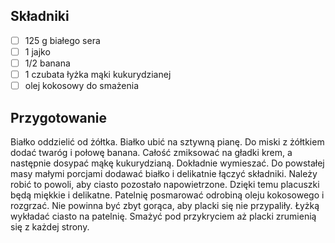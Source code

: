## Składniki

- [ ] 125 g białego sera
- [ ] 1 jajko
- [ ] 1/2 banana
- [ ] 1 czubata łyżka mąki kukurydzianej
- [ ] olej kokosowy do smażenia

## Przygotowanie

Białko oddzielić od żółtka. Białko ubić na sztywną pianę.
Do miski z żółtkiem dodać twaróg i połowę banana. Całość zmiksować na gładki krem, a następnie dosypać mąkę kukurydzianą. Dokładnie wymieszać.
Do powstałej masy małymi porcjami dodawać białko i delikatnie łączyć składniki. Należy robić to powoli, aby ciasto pozostało napowietrzone. Dzięki temu placuszki będą miękkie i delikatne.
Patelnię posmarować odrobiną oleju kokosowego i rozgrzać. Nie powinna być zbyt gorąca, aby placki się nie przypaliły.
Łyżką wykładać ciasto na patelnię. Smażyć pod przykryciem aż placki zrumienią się z każdej strony.
